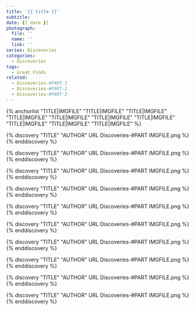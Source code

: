 ```yaml
---
title: '{{ title }}'
subtitle: 
date: {{ date }}
photograph: 
  file: ''
  name: ''
  link: ''
series: Discoveries
categories:
  - Discoveries
tags:
  - Great Finds
related:
  - Discoveries-#PART-1
  - Discoveries-#PART-2
  - Discoveries-#PART-3
---
```


{% anchorlist 
  "TITLE|IMGFILE"
  "TITLE|IMGFILE"
  "TITLE|IMGFILE"
  "TITLE|IMGFILE"
  "TITLE|IMGFILE"
  "TITLE|IMGFILE"
  "TITLE|IMGFILE"
  "TITLE|IMGFILE"
  "TITLE|IMGFILE"
  "TITLE|IMGFILE"
%}

<!-- more -->

{% discovery "TITLE" "AUTHOR" URL Discoveries-#PART IMGFILE.png %}
{% enddiscovery %}

{% discovery "TITLE" "AUTHOR" URL Discoveries-#PART IMGFILE.png %}
{% enddiscovery %}

{% discovery "TITLE" "AUTHOR" URL Discoveries-#PART IMGFILE.png %}
{% enddiscovery %}

{% discovery "TITLE" "AUTHOR" URL Discoveries-#PART IMGFILE.png %}
{% enddiscovery %}

{% discovery "TITLE" "AUTHOR" URL Discoveries-#PART IMGFILE.png %}
{% enddiscovery %}

{% discovery "TITLE" "AUTHOR" URL Discoveries-#PART IMGFILE.png %}
{% enddiscovery %}

{% discovery "TITLE" "AUTHOR" URL Discoveries-#PART IMGFILE.png %}
{% enddiscovery %}

{% discovery "TITLE" "AUTHOR" URL Discoveries-#PART IMGFILE.png %}
{% enddiscovery %}

{% discovery "TITLE" "AUTHOR" URL Discoveries-#PART IMGFILE.png %}
{% enddiscovery %}

{% discovery "TITLE" "AUTHOR" URL Discoveries-#PART IMGFILE.png %}
{% enddiscovery %}